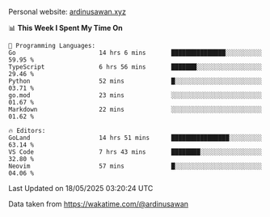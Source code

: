 Personal website: [ardinusawan.xyz](https://ardinusawan.xyz)

<!--START_SECTION:waka-->
📊 **This Week I Spent My Time On** 

```text
💬 Programming Languages: 
Go                       14 hrs 6 mins       ███████████████░░░░░░░░░░   59.95 % 
TypeScript               6 hrs 56 mins       ███████░░░░░░░░░░░░░░░░░░   29.46 % 
Python                   52 mins             █░░░░░░░░░░░░░░░░░░░░░░░░   03.71 % 
go.mod                   23 mins             ░░░░░░░░░░░░░░░░░░░░░░░░░   01.67 % 
Markdown                 22 mins             ░░░░░░░░░░░░░░░░░░░░░░░░░   01.62 % 

🔥 Editors: 
GoLand                   14 hrs 51 mins      ████████████████░░░░░░░░░   63.14 % 
VS Code                  7 hrs 43 mins       ████████░░░░░░░░░░░░░░░░░   32.80 % 
Neovim                   57 mins             █░░░░░░░░░░░░░░░░░░░░░░░░   04.06 % 
```


 Last Updated on 18/05/2025 03:20:24 UTC
<!--END_SECTION:waka-->
Data taken from https://wakatime.com/@ardinusawan

